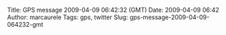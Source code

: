 Title: GPS message 2009-04-09 06:42:32 (GMT)
Date: 2009-04-09 06:42
Author: marcaurele
Tags: gps, twitter
Slug: gps-message-2009-04-09-064232-gmt

<!--break-->

<div class="gmap" id="gmap_20090408_234232">
</div>
</p>

